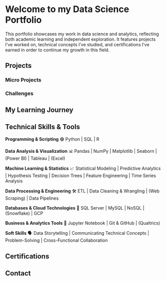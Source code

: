 # Welcome to my Data Science Portfolio
This portfolio showcases my work in data science and analytics, reflecting both academic learning and independent exploration. It features projects I've worked on, technical concepts I’ve studied, and certifications I’ve earned in order to continue my growth in this field.

## Projects
<!--sort by types of projects
End-to-End Projects: Demonstrate the full pipeline from data collection to model deployment.
Data Cleaning & Exploration: Showcases how you handle messy data.
Machine Learning Models: Supervised/unsupervised learning, feature engineering, and model evaluation.
Data Visualization & Storytelling: Effective visualizations to communicate findings.
Real-World Applications: Business-oriented solutions or personal interest topics. -->

### Micro Projects

### Challenges

## My Learning Journey

## Technical Skills & Tools
**Programming & Scripting**
🟢 Python | SQL | R

**Data Analysis & Visualization**
📊 Pandas | NumPy | Matplotlib | Seaborn | (Power BI) | Tableau | (Excel)

**Machine Learning & Statistics**
📈 Statistical Modeling | Predictive Analytics | Hypothesis Testing | Decision Trees | Feature Engineering | Time Series Analysis

**Data Processing & Engineering**
🛠️ ETL | Data Cleaning & Wrangling | (Web Scraping) | Data Pipelines

**Databases & Cloud Technologies**
💾 SQL Server | MySQL | NoSQL | (Snowflake) | GCP 

**Business & Analytics Tools**
📝 Jupyter Notebook | Git & GitHub | (Qualtrics)

**Soft Skills**
🗣️ Data Storytelling | Communicating Technical Concepts | Problem-Solving | Cross-Functional Collaboration

## Certifications
<!--Statistical Methods & Probability.
Data Wrangling & Cleaning Techniques.
Feature Engineering & Model Tuning.
A/B Testing & Experimentation.
Time Series & Forecasting.
Optimization & Business Analytics.

Relevant certificates (Google Data Analytics, AWS, IBM, etc.).
Advanced courses completed (ML, deep learning, analytics). -->

## Contact
<!-- A downloadable resume (PDF)
A contact form or email address
Links to LinkedIn, GitHub, or Kaggle -->
